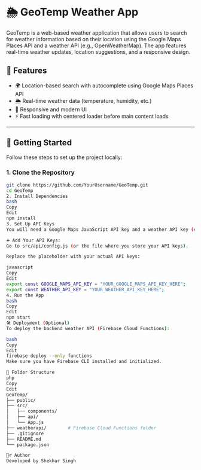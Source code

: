 # 🌦️ GeoTemp Weather App

GeoTemp is a web-based weather application that allows users to search for weather information based on their location using the Google Maps Places API and a weather API (e.g., OpenWeatherMap). The app features real-time weather updates, location suggestions, and a responsive design.

## 🔧 Features

- 🌍 Location-based search with autocomplete using Google Maps Places API
- 🌦️ Real-time weather data (temperature, humidity, etc.)
- 📱 Responsive and modern UI
- ⚡ Fast loading with centered loader before main content loads

---

## 🚀 Getting Started

Follow these steps to set up the project locally:

### 1. Clone the Repository

```bash
git clone https://github.com/YourUsername/GeoTemp.git
cd GeoTemp
2. Install Dependencies
bash
Copy
Edit
npm install
3. Set Up API Keys
You will need a Google Maps JavaScript API key and a weather API key (e.g., from OpenWeatherMap).

➕ Add Your API Keys:
Go to src/api/config.js (or the file where you store your API keys).

Replace the placeholder with your actual API keys:

javascript
Copy
Edit
export const GOOGLE_MAPS_API_KEY = "YOUR_GOOGLE_MAPS_API_KEY_HERE";
export const WEATHER_API_KEY = "YOUR_WEATHER_API_KEY_HERE";
4. Run the App
bash
Copy
Edit
npm start
🛠 Deployment (Optional)
To deploy the backend weather API (Firebase Cloud Functions):

bash
Copy
Edit
firebase deploy --only functions
Make sure you have Firebase CLI installed and initialized.

📁 Folder Structure
php
Copy
Edit
GeoTemp/
├── public/
├── src/
│   ├── components/
│   ├── api/
│   └── App.js
├── weatherapi/        # Firebase Cloud Functions folder
├── .gitignore
├── README.md
└── package.json

🙋‍♂️ Author
Developed by Shekhar Singh
